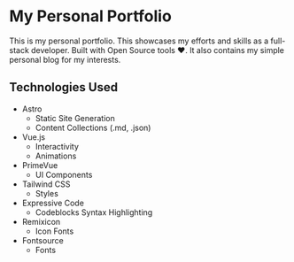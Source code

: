 # My Personal Portfolio

This is my personal portfolio. This showcases my efforts and skills as a full-stack developer. Built with Open Source tools ❤️. It also contains my simple personal blog for my interests.

## Technologies Used

-   Astro
    -   Static Site Generation
    -   Content Collections (.md, .json)
-   Vue.js
    -   Interactivity
    -   Animations
-   PrimeVue
    -   UI Components
-   Tailwind CSS
    -   Styles
-   Expressive Code
    -   Codeblocks Syntax Highlighting
-   Remixicon
    -   Icon Fonts
-   Fontsource
    -   Fonts

